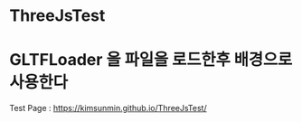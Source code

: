 # ThreeJsTest
# GLTFLoader 을 파일을 로드한후 배경으로 사용한다 

Test Page : https://kimsunmin.github.io/ThreeJsTest/  
 
 
 
 
 
 
 
 
 
 
 
 
 
 
 

